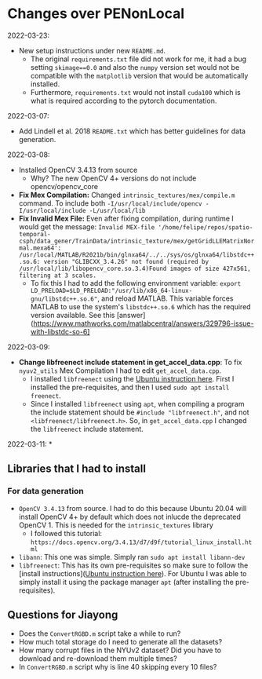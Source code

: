 # Changes over PENonLocal

2022-03-23: 
* New setup instructions under new `README.md`. 
  * The original `requirements.txt` file did not work for me, it had a bug setting `skimage==0.0` and also the `numpy` version set would not be compatible with the `matplotlib` version that would be automatically installed.
  * Furthermore, `requirements.txt` would not install `cuda100` which is what is required according to the pytorch documentation.

2022-03-07: 
* Add Lindell et al. 2018 `README.txt` which has better guidelines for data generation. 

2022-03-08:
* Installed OpenCV 3.4.13 from source
  * Why? The new OpenCV 4+ versions do not include opencv/opencv_core
* **Fix Mex Compilation:** Changed `intrinsic_textures/mex/compile.m` command. To include both `-I/usr/local/include/opencv -I/usr/local/include -L/usr/local/lib `
* **Fix Invalid Mex File:** Even after fixing compilation, during runtime I would get the message: `Invalid MEX-file '/home/felipe/repos/spatio-temporal-csph/data_gener/TrainData/intrinsic_texture/mex/getGridLLEMatrixNormal.mexa64': /usr/local/MATLAB/R2021b/bin/glnxa64/../../sys/os/glnxa64/libstdc++.so.6: version "GLIBCXX_3.4.26" not found (required by /usr/local/lib/libopencv_core.so.3.4)Found images of size 427x561, filtering at 3 scales.`
  * To fix this I had to add the following environment variable: `export LD_PRELOAD=$LD_PRELOAD:"/usr/lib/x86_64-linux-gnu/libstdc++.so.6"`, and reload MATLAB. This variable forces MATLAB to use the system's `libstdc++.so.6` which has the required version available. See this [answer](https://www.mathworks.com/matlabcentral/answers/329796-issue-with-libstdc-so-6]

2022-03-09:
* **Change libfreenect include statement in get_accel_data.cpp**: To fix `nyuv2_utils` Mex Compilation I had to edit `get_accel_data.cpp`.
  * I installed `libfreenect` using the [Ubuntu instruction here](https://github.com/OpenKinect/libfreenect). First I installed the pre-requisites, and then I used `sudo apt install freenect`. 
  * Since I installed `libfreenect` using `apt`, when compiling a program the include statement should be `#include "libfreenect.h"`, and not `<libfreenect/libfreenect.h>`. So, in `get_accel_data.cpp` I changed the `libfreenect` include statement. 

2022-03-11:
* 

## Libraries that I had to install

### For data generation

* `OpenCV 3.4.13` from source. I had to do this because Ubuntu 20.04 will install OpenCV 4+ by default which does not inlucde the deprecated OpenCV 1. This is needed for the `intrinsic_textures` library
  * I followed this tutorial: `https://docs.opencv.org/3.4.13/d7/d9f/tutorial_linux_install.html`
* `libann`: This one was simple. Simply ran `sudo apt install libann-dev`
* `libfreenect`: This has its own pre-requisites so make sure to follow the [install  instructions]([Ubuntu instruction here](https://github.com/OpenKinect/libfreenect)). For Ubuntu I was able to simply install it using the package manager `apt` (after installing the pre-requisites). 

## Questions for Jiayong

* Does the `ConvertRGBD.m` script take a while to run?
* How much total storage do I need to generate all the datasets?
* How many corrupt files in the NYUv2 dataset? Did you have to download and re-download them multiple times?
* In `ConvertRGBD.m` script why is line 40 skipping every 10 files?
